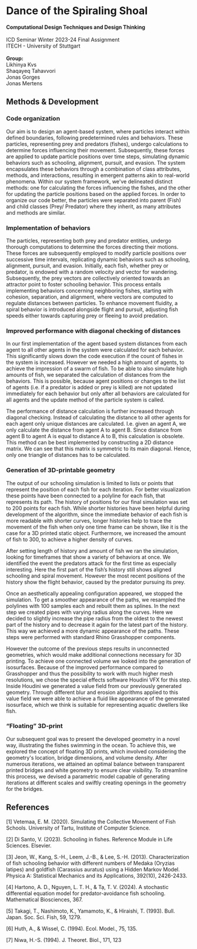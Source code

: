 # Dance of the Spiraling Shoal

**Computational Design Techniques and Design Thinking** <br>
<br>
ICD Seminar Winter 2023-24 Final Assignment <br>
ITECH - University of Stuttgart <br>
<br>
**Group:**<br>
Likhinya Kvs<br>
Shaqayeq Tahavvori<br>
Jonas Gorges<br>
Jonas Mertens<br>

## Methods & Development

### Code organization
Our aim is to design an agent-based system, where particles interact within defined boundaries, following predetermined rules and behaviors. These particles, representing prey and predators (fishes), undergo calculations to determine forces influencing their movement. Subsequently, these forces are applied to update particle positions over time steps, simulating dynamic behaviors such as schooling, alignment, pursuit, and evasion. The system encapsulates these behaviors through a combination of class attributes, methods, and interactions, resulting in emergent patterns akin to real-world phenomena. Within our system framework, we've delineated distinct methods: one for calculating the forces influencing the fishes, and the other for updating the particle positions based on the applied forces. In order to organize our code better, the particles were separated into parent (Fish) and child classes (Prey/ Predator) where they inherit, as many attributes  and methods are similar.

### Implementation of behaviors
The particles, representing both prey and predator entities, undergo thorough computations to determine the forces directing their motions. These forces are subsequently employed to modify particle positions over successive time intervals, replicating dynamic behaviors such as schooling, alignment, pursuit, and evasion. Initially, each fish, whether prey or predator, is endowed with a random velocity and vector for wandering. Subsequently, the prey vectors are collectively oriented towards an attractor point to foster schooling behavior. This process entails implementing behaviors concerning neighboring fishes, starting with cohesion, separation, and alignment, where vectors are computed to regulate distances between particles. To enhance movement fluidity, a spiral behavior is introduced alongside flight and pursuit, adjusting fish speeds either towards capturing prey or fleeing to avoid predation.

### Improved performance with diagonal checking of distances
In our first implementation of the agent based system distances from each agent to all other agents in the system were calculated for each behavior. This significantly slows down the code execution if the count of fishes in the system is increased. However we needed a high amount of agents, to achieve the impression of a swarm of fish. To be able to also simulate high amounts of fish, we separated the calculation of distances from the behaviors. This is possible, because agent positions or changes to the list of agents (i.e. if a predator is added or prey is killed) are not updated immediately for each behavior but only after all behaviors are calculated for all agents and the update method of the particle system is called. 

The performance of distance calculation is further increased through diagonal checking. Instead of calculating the distance to all other agents for each agent only unique distances are calculated. I.e. given an agent A, we only calculate the distance from agent A to agent B. Since distance from agent B to agent A is equal to distance A to B, this calculation is obsolete. This method can be best implemented by constructing a 2D distance matrix. We can see that this matrix is symmetric to its main diagonal. Hence, only one triangle of distances has to be calculated.

### Generation of 3D-printable geometry
The output of our schooling simulation is limited to lists or points that represent the position of each fish for each iteration. For better visualization these points have been connected to a polyline for each fish, that represents its path. The history of positions for our final simulation was set to 200 points for each fish. While shorter histories have been helpful during development of the algorithm, since the immediate behavior of each fish is more readable with shorter curves, longer histories help to trace the movement of the fish when only one time frame can be shown, like it is the case for a 3D printed static object. Furthermore, we increased the amount of fish to 300, to achieve a higher density of curves. 

After setting length of history and amount of fish we ran the simulation, looking for timeframes that show a variety of behaviors at once. We identified the event the predators attack for the first time as especially interesting. Here the first part of the fish’s history still shows aligned schooling and spiral movement. However the most recent positions of the history show the flight behavior, caused by the predator pursuing its prey.

Once an aesthetically appealing configuration appeared, we stopped the simulation. To get a smoother appearance of the paths, we resampled the polylines with 100 samples each and rebuilt them as splines. In the next step we created pipes with varying radius along the curves. Here we decided to slightly increase the pipe radius from the oldest to the newest part of the history and to decrease it again for the latest part of the history. This way we achieved a more dynamic appearance of the paths. These steps were performed with standard Rhino Grasshopper components.

However the outcome of the previous steps results in unconnected geometries, which would make additional connections necessary for 3D printing. To achieve one connected volume we looked into the generation of isosurfaces. Because of the improved performance compared to Grasshopper and thus the possibility to work with much higher mesh resolutions, we chose the special effects software Houdini VFX for this step. Inside Houdini we generated a value field from our previously generated geometry. Through different blur and erosion algorithms applied to this value field we were able to achieve a fluid like appearance of the generated isosurface, which we think is suitable for representing aquatic dwellers like fish.

### “Floating” 3D-print
Our subsequent goal was to present the developed geometry in a novel way, illustrating the fishes swimming in the ocean. To achieve this, we explored the concept of floating 3D prints, which involved considering the geometry's location, bridge dimensions, and volume density. After numerous iterations, we attained an optimal balance between transparent printed bridges and white geometry to ensure clear visibility. To streamline this process, we devised a parametric model capable of generating iterations at different scales and swiftly creating openings in the geometry for the bridges.

## References
[1]	Vetemaa, E. M. (2020). Simulating the Collective Movement of Fish Schools. 
	University of Tartu, Institute of Computer Science.
 
[2]	Di Santo, V. (2023). Schooling in fishes. Reference Module in Life 
	Sciences. Elsevier.
 
[3]	Jeon, W., Kang, S.-H., Leem, J.-B., & Lee, S.-H. (2013). Characterization of fish 
	schooling behavior with different numbers of Medaka (Oryzias latipes) and goldfish 
	(Carassius auratus) using a Hidden Markov Model. Physica A: Statistical Mechanics 
	and its Applications, 392(10), 2426-2433.
 
[4]	Hartono, A. D., Nguyen, L. T. H., & Tạ, T. V. (2024). A stochastic differential equation 
	model for predator-avoidance fish schooling. Mathematical Biosciences, 367.
 
[5]	Takagi, T., Nashimoto, K., Yamamoto, K., & Hiraishi, T. (1993). Bull. Japan. Soc. Sci. 
	Fish, 59, 1279.
 
[6]	Huth, A., & Wissel, C. (1994). Ecol. Model., 75, 135.

[7]	Niwa, H.-S. (1994). J. Theoret. Biol., 171, 123
